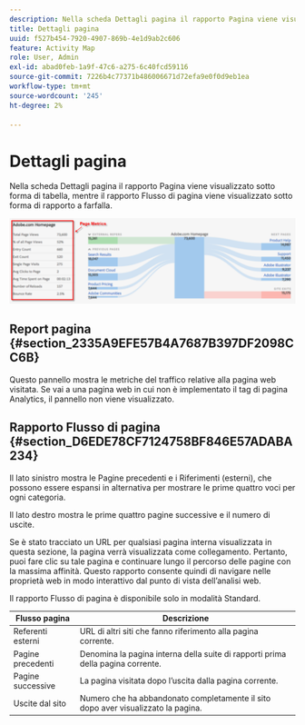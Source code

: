 ```yaml
---
description: Nella scheda Dettagli pagina il rapporto Pagina viene visualizzato sotto forma di tabella, mentre il rapporto Flusso di pagina viene visualizzato sotto forma di rapporto a farfalla.
title: Dettagli pagina
uuid: f527b454-7920-4907-869b-4e1d9ab2c606
feature: Activity Map
role: User, Admin
exl-id: abad0feb-1a9f-47c6-a275-6c40fcd59116
source-git-commit: 7226b4c77371b486006671d72efa9e0f0d9eb1ea
workflow-type: tm+mt
source-wordcount: '245'
ht-degree: 2%

---
```


# Dettagli pagina

Nella scheda Dettagli pagina il rapporto Pagina viene visualizzato sotto forma di tabella, mentre il rapporto Flusso di pagina viene visualizzato sotto forma di rapporto a farfalla.

![](assets/page_flow.png)

## Report pagina {#section_2335A9EFE57B4A7687B397DF2098CC6B}

Questo pannello mostra le metriche del traffico relative alla pagina web visitata. Se vai a una pagina web in cui non è implementato il tag di pagina Analytics, il pannello non viene visualizzato.

## Rapporto Flusso di pagina {#section_D6EDE78CF7124758BF846E57ADABA234}

Il lato sinistro mostra le Pagine precedenti e i Riferimenti (esterni), che possono essere espansi in alternativa per mostrare le prime quattro voci per ogni categoria.

Il lato destro mostra le prime quattro pagine successive e il numero di uscite.

Se è stato tracciato un URL per qualsiasi pagina interna visualizzata in questa sezione, la pagina verrà visualizzata come collegamento. Pertanto, puoi fare clic su tale pagina e continuare lungo il percorso delle pagine con la massima affinità. Questo rapporto consente quindi di navigare nelle proprietà web in modo interattivo dal punto di vista dell’analisi web.

Il rapporto Flusso di pagina è disponibile solo in modalità Standard.

| **Flusso pagina** | **Descrizione** |
|---|---|
| Referenti esterni | URL di altri siti che fanno riferimento alla pagina corrente. |
| Pagine precedenti | Denomina la pagina interna della suite di rapporti prima della pagina corrente. |
| Pagine successive | La pagina visitata dopo l’uscita dalla pagina corrente. |
| Uscite dal sito | Numero che ha abbandonato completamente il sito dopo aver visualizzato la pagina. |
